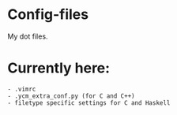 # Config-files

My dot files.
# Currently here:
	- .vimrc
	- .ycm_extra_conf.py (for C and C++)
	- filetype specific settings for C and Haskell
